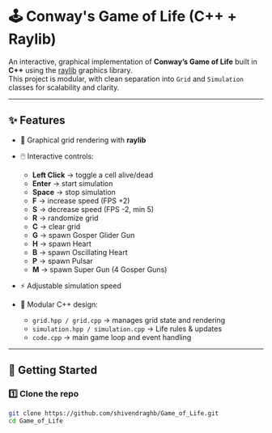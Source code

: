 # 🕹️ Conway's Game of Life (C++ + Raylib)

An interactive, graphical implementation of **Conway’s Game of Life** built in **C++** using the [raylib](https://www.raylib.com/) graphics library.  
This project is modular, with clean separation into `Grid` and `Simulation` classes for scalability and clarity.  

---

## ✨ Features

- 🎨 Graphical grid rendering with **raylib**
- 🖱️ Interactive controls:
  - **Left Click** → toggle a cell alive/dead  
  - **Enter** → start simulation  
  - **Space** → stop simulation  
  - **F** → increase speed (FPS +2)  
  - **S** → decrease speed (FPS -2, min 5)  
  - **R** → randomize grid  
  - **C** → clear grid  
  - **G** → spawn Gosper Glider Gun  
  - **H** → spawn Heart  
  - **B** → spawn Oscillating Heart  
  - **P** → spawn Pulsar  
  - **M** → spawn Super Gun (4 Gosper Guns)  

- ⚡ Adjustable simulation speed  
- 🧩 Modular C++ design:  
  - `grid.hpp / grid.cpp` → manages grid state and rendering  
  - `simulation.hpp / simulation.cpp` → Life rules & updates  
  - `code.cpp` → main game loop and event handling  

---

## 🚀 Getting Started

### 1️⃣ Clone the repo
```bash
git clone https://github.com/shivendraghb/Game_of_Life.git
cd Game_of_Life
